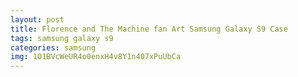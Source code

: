 ```yaml
---
layout: post
title: Florence and The Machine fan Art Samsung Galaxy S9 Case
tags: samsung galaxy s9
categories: samsung
img: 1O1BVcWeUR4o0enxH4v8Y1n407xPuUbCa
---
```

